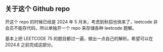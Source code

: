 ## 关于这个 Github repo

开这个 repo 的时候已经是 2024 年 5 月末，考虑到秋招也快来了，leetcode 非会员不能存代码，所以单独开一个 repo 来存储各种 leetcode 题解。

基本上把 LEETCODE 75 的题目都过一遍，做出一点自己的解析。希望可以在 2024.8 之前完成这部分。